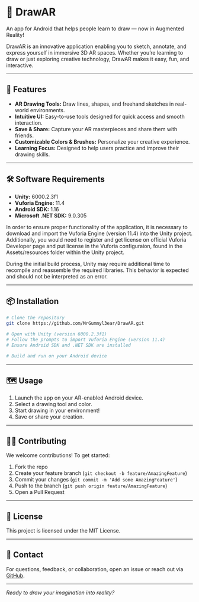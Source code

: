 # 🎨 DrawAR

An app for Android that helps people learn to draw — now in Augmented Reality!

DrawAR is an innovative application enabling you to sketch, annotate, and express yourself in immersive 3D AR spaces. Whether you’re learning to draw or just exploring creative technology, DrawAR makes it easy, fun, and interactive.

---

## 🚀 Features

- **AR Drawing Tools:** Draw lines, shapes, and freehand sketches in real-world environments.
- **Intuitive UI:** Easy-to-use tools designed for quick access and smooth interaction.
- **Save & Share:** Capture your AR masterpieces and share them with friends.
- **Customizable Colors & Brushes:** Personalize your creative experience.
- **Learning Focus:** Designed to help users practice and improve their drawing skills.

---

## 🛠️ Software Requirements

- **Unity:** 6000.2.3f1
- **Vuforia Engine:** 11.4
- **Android SDK:** 1.16
- **Microsoft .NET SDK:** 9.0.305

In order to ensure proper functionality of the application, it is necessary to download and import the Vuforia Engine (version 11.4) into the Unity project. Additionally, you would need to register and get license on official Vuforia Developer page and put license in the Vuforia configuraion, found in the Assets/resources folder within the Unity project.

During the initial build process, Unity may require additional time to recompile and reassemble the required libraries. This behavior is expected and should not be interpreted as an error.

---

## 📦 Installation

```bash
# Clone the repository
git clone https://github.com/MrGummyl3ear/DrawAR.git

# Open with Unity (version 6000.2.3f1)
# Follow the prompts to import Vuforia Engine (version 11.4)
# Ensure Android SDK and .NET SDK are installed

# Build and run on your Android device
```

---

## 🗺️ Usage

1. Launch the app on your AR-enabled Android device.
2. Select a drawing tool and color.
3. Start drawing in your environment!
4. Save or share your creation.

---

## 👨‍💻 Contributing

We welcome contributions! To get started:
1. Fork the repo
2. Create your feature branch (`git checkout -b feature/AmazingFeature`)
3. Commit your changes (`git commit -m 'Add some AmazingFeature'`)
4. Push to the branch (`git push origin feature/AmazingFeature`)
5. Open a Pull Request

---

## 📄 License

This project is licensed under the MIT License.

---

## 💬 Contact

For questions, feedback, or collaboration, open an issue or reach out via [GitHub](https://github.com/MrGummyl3ear).

---

_Ready to draw your imagination into reality?_

